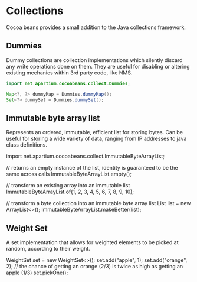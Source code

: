 # Collections

Cocoa beans provides a small addition to the Java collections framework.

## Dummies
Dummy collections are collection implementations which silently discard any write operations done on them. 
They are useful for disabling or altering existing mechanics within 3rd party code, like NMS. 

```java
import net.apartium.cocoabeans.collect.Dummies;

Map<?, ?> dummyMap = Dummies.dummyMap();
Set<?> dummySet = Dummies.dummySet();

```

## Immutable byte array list
Represents an ordered, immutable, efficient list for storing bytes. Can be useful for storing a wide variety of data, ranging from IP addresses to java class definitions.

<code-block lang="java">
import net.apartium.cocoabeans.collect.ImmutableByteArrayList;

// returns an empty instance of the list, identity is guaranteed to be the same across calls
ImmutableByteArrayList.empty();

// transform an existing array into an immutable list
ImmutableByteArrayList.of(1, 2, 3, 4, 5, 6, 7, 8, 9, 10);

// transform a byte collection into an immutable byte array list
List<Byte> list = new ArrayList<>();
ImmutableByteArrayList.makeBetter(list);
</code-block>

## Weight Set
A set implementation that allows for weighted elements to be picked at random, according to their weight.

<code-block lang="java">
WeightSet<String> set = new WeightSet<>();
set.add("apple", 1);
set.add("orange", 2);
// the chance of getting an orange (2/3) is twice as high as getting an apple (1/3)
set.pickOne();
</code-block>

